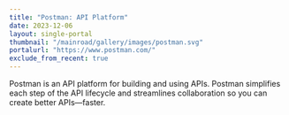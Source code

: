 ```yaml
---
title: "Postman: API Platform"
date: 2023-12-06
layout: single-portal
thumbnail: "/mainroad/gallery/images/postman.svg"
portalurl: "https://www.postman.com/"
exclude_from_recent: true
---
```

Postman is an API platform for building and using APIs. Postman simplifies each step of the API lifecycle and streamlines collaboration so you can create better APIs—faster.
